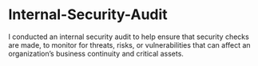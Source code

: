 # Internal-Security-Audit
I conducted an internal security audit to help ensure that security checks are made, to monitor for threats, risks, or vulnerabilities that can affect an organization’s business continuity and critical assets.
